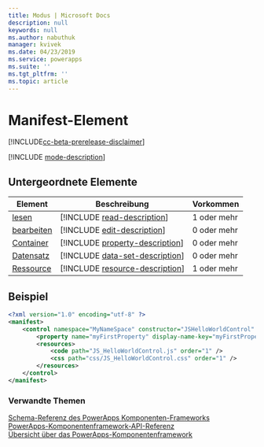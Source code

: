 ```yaml
---
title: Modus | Microsoft Docs
description: null
keywords: null
ms.author: nabuthuk
manager: kvivek
ms.date: 04/23/2019
ms.service: powerapps
ms.suite: ''
ms.tgt_pltfrm: ''
ms.topic: article
---
```


# <a name="manifest-element"></a>Manifest-Element

[!INCLUDE[cc-beta-prerelease-disclaimer](../../../includes/cc-beta-prerelease-disclaimer.md)]

[!INCLUDE [mode-description](includes/mode-description.md)]

## <a name="child-elements"></a>Untergeordnete Elemente

|Element|Beschreibung|Vorkommen|
|--|--|--|
|[lesen](read.md)|[!INCLUDE [read-description](includes/read-description.md)]|1 oder mehr|
|[bearbeiten](edit.md)|[!INCLUDE [edit-description](includes/edit-description.md)]|0 oder mehr|
|[Container](container.md)|[!INCLUDE [property-description](includes/container-description.md)]|0 oder mehr|
|[Datensatz](data-set.md)|[!INCLUDE [data-set-description](includes/data-set-description.md)]|0 oder mehr|
|[Ressource](resources.md)|[!INCLUDE [resource-description](includes/resources-description.md)]|1 oder mehr|

## <a name="example"></a>Beispiel

```xml
<?xml version="1.0" encoding="utf-8" ?>
<manifest>
    <control namespace="MyNameSpace" constructor="JSHelloWorldControl" version="1.0.0" display-name-key="JS_HelloWorldControl_Display_Key" description-key="JS_HelloWorldControl_Desc_Key" control-type="standard">
        <property name="myFirstProperty" display-name-key="myFirstProperty_Display_Key" description-key="myFirstProperty_Desc_Key" of-type="SingleLine.Text" usage="bound" required="true" />
        <resources>
            <code path="JS_HelloWorldControl.js" order="1" />
            <css path="css/JS_HelloWorldControl.css" order="1" />
        </resources>
    </control>
</manifest>
```

### <a name="related-topics"></a>Verwandte Themen

[Schema-Referenz des PowerApps Komponenten-Frameworks](index.md)<br/>
[PowerApps-Komponentenframework-API-Referenz](../reference/index.md)<br/>
[Übersicht über das PowerApps-Komponentenframework](../overview.md)
